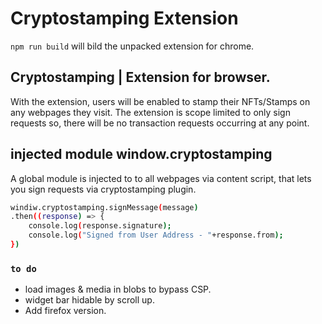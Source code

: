 # Cryptostamping Extension

`npm run build` will bild the unpacked extension for chrome.


## Cryptostamping | Extension for browser.

With the extension, users will be enabled to stamp their NFTs/Stamps on any webpages they visit. The extension is scope limited to only sign requests so, there will be no transaction requests occurring at any point.


## injected module window.cryptostamping

A global module is injected to to all webpages via content script, that lets you sign requests via cryptostamping plugin.

```bash
windiw.cryptostamping.signMessage(message)
.then((response) => {
	console.log(response.signature);
	console.log("Signed from User Address - "+response.from);
})
```


### `to do`

- load images & media in blobs to bypass CSP.
- widget bar hidable by scroll up.
- Add firefox version.

